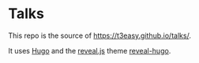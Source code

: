 # Talks

This repo is the source of https://t3easy.github.io/talks/.

It uses [Hugo](https://gohugo.io/) and the [reveal.js](https://revealjs.com/) theme [reveal-hugo](https://github.com/joshed-io/reveal-hugo).
